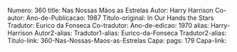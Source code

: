 Numero: 360
title: Nas Nossas Mãos as Estrelas
Autor: Harry Harrison
Co-autor: 
Ano-de-Publicacao: 1987
Titulo-original: In Our Hands the Stars
Tradutor: Eurico da Fonseca
Co-tradutor: 
Ano-de-edicao: 1970
alias: Harry-Harrison
Autor2-alias: 
Tradutor1-alias: Eurico-da-Fonseca
Tradutor2-alias: 
Titulo-link: 360-Nas-Nossas-Maos-as-Estrelas
Capa: 
pags: 179
Capa-link: 